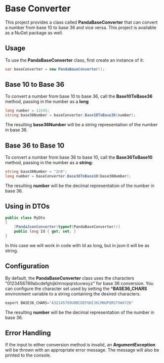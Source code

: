 # Base Converter

This project provides a class called **PandaBaseConverter** that can convert a number from base 10 to base 36 and vice versa. This project is available as a NuGet package as well.

## Usage

To use the **PandaBaseConverter** class, first create an instance of it:

```cs
var baseConverter = new PandaBaseConverter();
```

## Base 10 to Base 36

To convert a number from base 10 to base 36, call the **Base10ToBase36** method, passing in the number as a **long**

```cs
long number = 12345;
string base36Number = baseConverter.Base10ToBase36(number);
```

The resulting **base36Number** will be a string representation of the number in base 36.

## Base 36 to Base 10

To convert a number from base 36 to base 10, call the **Base36ToBase10** method, passing in the number as a **string**:

```cs
string base36Number = "2n9";
long number = baseConverter.Base36ToBase10(base36Number);
```

The resulting **number** will be the decimal representation of the number in base 36.

## Using in DTOs

```csharp
public class MyDto
{
    [PandaJsonConverter(typeof(PandaBaseConverter))]
    public long Id { get; set; }
}
```

In this case we will work in code with Id as long, but in json it will be as string.

## Configuration

By default, the **PandaBaseConverter** class uses the characters "0123456789abcdefghijklmnopqrstuvwxyz" for base 36 conversion. You can configure the character set used by setting the ***BASE36_CHARS** environment variable to a string containing the desired characters.

```cs
export BASE36_CHARS="A32145789U0BCDEFGHIJKLMNOPQRSTVWXYZ6"
```

The resulting **number** will be the decimal representation of the number in base 36.

## Error Handling

If the input to either conversion method is invalid, an **ArgumentException** will be thrown with an appropriate error message. The message will also be printed to the console.


